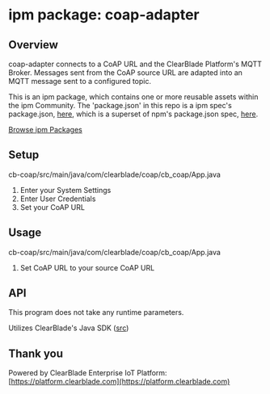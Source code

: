 
# ipm package: coap-adapter

## Overview

coap-adapter connects to a CoAP URL and the ClearBlade Platform's MQTT Broker. Messages sent from the CoAP source URL are adapted into an MQTT message sent to a configured topic.

This is an ipm package, which contains one or more reusable assets within the ipm Community. The 'package.json' in this repo is a ipm spec's package.json, [here](https://docs.clearblade.com/v/3/6-ipm/spec), which is a superset of npm's package.json spec, [here](https://docs.npmjs.com/files/package.json).

[Browse ipm Packages](https://ipm.clearblade.com)

## Setup

cb-coap/src/main/java/com/clearblade/coap/cb_coap/App.java

1. Enter your System Settings
2. Enter User Credentials
3. Set your CoAP URL

## Usage

cb-coap/src/main/java/com/clearblade/coap/cb_coap/App.java

1. Set CoAP URL to your source CoAP URL

## API

This program does not take any runtime parameters.

Utilizes ClearBlade's Java SDK ([src](https://github.com/ClearBlade/ClearBladeJavaSDK))

## Thank you

Powered by ClearBlade Enterprise IoT Platform: [https://platform.clearblade.com](https://platform.clearblade.com)

